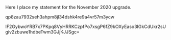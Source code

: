 Here I place my statement for the November 2020 upgrade.

qp8zau7932seh3ahpm8jl34dshk4re9a4vr57m3ycw

IF2GybwoYRB7x7PKpq8VyHRRKCzpfPo7xsgP6fZ9kOXyEaso3IGkCdUkr2sUgiv2zbuwe1hdbeTwm3GJjKJJSgc=
